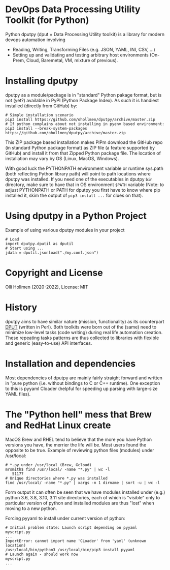 # DevOps Data Processing Utility Toolkit (for Python)

Python dputpy (dput = Data Processing Utility toolkit) is a library for
modern devops automation involving

- Reading, Writing, Transforming Files (e.g. JSON, YAML, INI, CSV, ...)
- Setting up and validating and testing arbitrary host environments (On-Prem, Cloud, Baremetal, VM, mixture of previous).

# Installing dputpy

dputpy as a module/package is in "standard" Python pakage format, but
is not (yet?) available in PyPI (Python Package Index). As such it is
handiest installed (directly from GitHub) by:
```
# Simple installation scenario
pip3 install https://github.com/ohollmen/dputpy/archive/master.zip
# If python complains about not installing in pyenv based environment:
pip3 install --break-system-packages https://github.com/ohollmen/dputpy/archive/master.zip
```
This ZIP package based installation makes PIPm download the GitHub repo (in
standard Python package format) as ZIP file (a feature supported by
GitHub) and install it from that Zipped Python package file.
The location of installation may vary by OS (Linux, MacOS, Windows).

With good luck the PYTHONPATH environment variable or runtime sys.path
(both reflecting Python library path) will point to path locations
where dputpy was installed. If you need one of the executables in
dputpy `bin` directory, make sure to have that in OS environment
`$PATH` variable (Note: to adjust PYTHONPATH or PATH for dputpy you
first have to know where pip installed it, skim the output of `pip3
install ...` for clues on that).


# Using dputpy in a Python Project

Example of using various dputpy modules in your project
```
# Load 
import dputpy.dputil as dputil
# Start using ...
jdata = dputil.jsonload("./my.conf.json")
```

# Copyright and License

Olli Hollmen (2020-2022), License: MIT

# History

dputpy aims to have similar nature (mission, functionality) as its counterpart [DPUT](https://github.com/ohollmen/DPUT) (written in Perl).
Both toolkits were born out of the (same) need to minimize low-level tasks (code writing) during real life automation creation.
These repeating tasks patterns are thus collected to libraries with flexible and generic (easy-to-use) API interfaces.

# Installation and dependencies

Most dependencies of dputpy are mainly fairly straight forward and written
in "pure python (i.e. without bindings to C or C++ runtime). One
exception to this is pyyaml Cloader (helpful for speeding up parsing with
large-size YAML files).

# The "Python hell" mess that Brew and RedHat Linux create

MacOS Brew and RHEL tend to believe that the more you have Python
versions you have, the merrier the life will be. Most users found the
opposite to be true. Example of reviewing python files (modules)
under /usr/local:

```
# *.py under /usr/local (Brew, Gcloud)
mrsmith$ find /usr/local/ -name "*.py" | wc -l
   51177
# Unique directories where *.py was installed
find /usr/local/ -name "*.py" | xargs -n 1 dirname | sort -u | wc -l
```
Form output it can often be seen that we have modules installed under (e.g.)
python 3.6, 3.8, 3.10, 3.11 site directories, each of which is "visible"
only to particular version of python and installed modules are thus "lost"
when moving to a new python.

Forcing pyyaml to install under current version of python:
```
# Initial problem state: Launch script depending on pyyaml
myscript.py
...
ImportError: cannot import name 'CLoader' from 'yaml' (unknown location)
/usr/local/bin/python3 /usr/local/bin/pip3 install pyyaml
# Launch again - should work now
myscript.py
...
```
